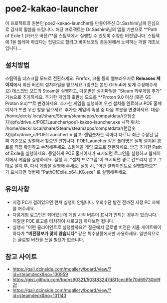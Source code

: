 # poe2-kakao-launcher
이 프로젝트의 원본인 poe2-kakao-launcher를 만들어주신 Dr.Sashimi님께 진심으로 감사의 말씀을 드립니다. 
해당 프로젝트는 Dr.Sashimi님의 앱을 기반으로 **Path of Exile 1 (카카오 버전)**을 스팀덱에서 실행할 수 있도록 수정한 버전입니다.
스팀덱에 1을 플레이 하겠다는 집념으로 할려고 바이브코딩 총동원해서 노력하는 개발 개초보입니다...

## 설치방법

스팀덱을 데스크탑 모드로 전환하세요.
Firefox, 크롬 등의 웹브라우저로 **Releases 페이지**에서 최신 버전의 설치파일을 받으세요. (링크는 본인 Github에 맞게 수정해주세요)
데스크탑 모드의 Steam을 실행하고, 다운받은 설치파일을 "Steam 외부게임 추가" 기능으로 추가하세요.
추가한 게임의 호환성 모드를 **Proton 9.0 이상 (혹은 GE-Proton 9.x)**로 변경하세요.
추가한 게임을 실행하여 우선 설치를 완료하고 POE 홈페이지가 뜨면 우선 창을 닫으세요.
추가한 게임의 속성 중 다음 부분을 변경하세요.
대상: /home/deck/.local/share/Steam/steamapps/compatdata/(랜덤숫자)/pfx/drive_c/POE1Launcher/poe1-kakao-launcher.exe
시작 위치: /home/deck/.local/share/Steam/steamapps/compatdata/(랜덤숫자)/pfx/drive_c/POE1Launcher/
※ 참고: 랜덤숫자는 덱마다 다르니 최근 수정된 날짜 기준으로 정렬해서 찾으면 편합니다. POE1Launcher 같은 폴더명은 실제 설치된 경로를 직접 확인하고 수정해주세요.
스팀덱을 게임 모드로 전환하세요.
방금 추가한 Path of Exile을 실행하세요.
동일하게 POE 홈페이지가 표시되면 로그인을 실행하고 웹페이지에서 게임을 실행하세요.
실행 시, "설치 프로그램"이 표시되면 경로 건드리지 않고 그대로 설치 후, 다시 게임을 실행해 주세요.
실행 시, "어떤 클라이언트로 실행할까요?" 가 표시되면 첫번째 "PathOfExile_x64_KG.exe" 로 실행해주세요.

## 유의사항

- 지정 PC가 걸려있으면 런쳐 실행이 안됩니다. 우회수단 발견 전까진 지정 PC 자체를 꺼주세요.
- 다음게임 로그인은 되어있는데 게임 시작 버튼이 표시가 안되는 경우가 있습니다. 이럴땐 POE 로고를 터치하여 새로고침 하다보면 됩니다.
- 실행시 "어떤 클라이언트로 실행할까요?" 질문에서 글로벌 버전은 서울 게이트웨이 하다가 **"버전정보가 맞지 않습니다"** 같은 특수상황에서만 사용하세요. 일반적으로는 글로벌 버전을 쓰실 필요가 없습니다.

## 참고 사이트

- https://gall.dcinside.com/mgallery/board/view/?id=steamdeck&no=130959
- https://gist.github.com/tpdns90321/503f83247d8f1cec8fe70d69730b9f2f
- https://gall.dcinside.com/mgallery/board/view/?id=steamdeck&no=131143
